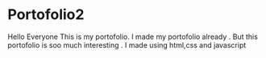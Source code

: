 # Portofolio2
 Hello Everyone This is my portofolio. I made my portofolio already . But this portofolio is soo much interesting  . I made using html,css and javascript
